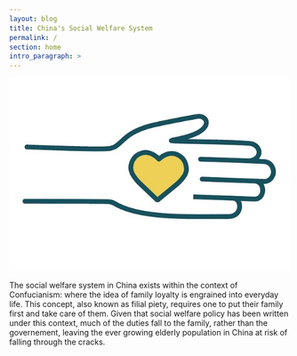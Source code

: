 ```yaml
---
layout: blog
title: China's Social Welfare System
permalink: /
section: home
intro_paragraph: >
---
```

![home image](assets/img/uploads/social-welfare-rgb-color-icon-vector.jpeg)

The social welfare system in China exists within the context of Confucianism:
where the idea of family loyalty is engrained into everyday life. This concept,
also known as filial piety, requires one to put their family first and take
care of them. Given that social welfare policy has been written under this context,
much of the duties fall to the family, rather than the governement, leaving
the ever growing elderly population in China at risk of falling through the cracks.